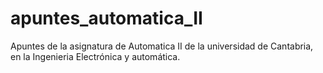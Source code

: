 apuntes_automatica_II
=====================

Apuntes de la asignatura de Automatica II de la universidad de Cantabria, en la Ingenieria Electrónica y automática.
